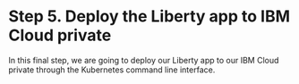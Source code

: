 # Step 5. Deploy the Liberty app to IBM Cloud private

In this final step, we are going to deploy our Liberty app to our IBM Cloud private through the Kubernetes command line interface.
